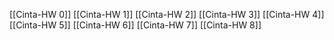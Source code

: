 [[Cinta-HW 0]]
[[Cinta-HW 1]]
[[Cinta-HW 2]]
[[Cinta-HW 3]]
[[Cinta-HW 4]]
[[Cinta-HW 5]]
[[Cinta-HW 6]]
[[Cinta-HW 7]]
[[Cinta-HW 8]]